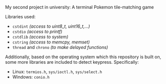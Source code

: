 My second project in university: A terminal Pokemon tile-matching game

Libraries used:

- `cstdint`	*(access to uint8_t, uint16_t,...)*
- `cstdio`	*(access to printf)*
- `cstdlib`	*(access to system)*
- `cstring`	*(access to memcpy, memset)*
- `thread` and `chrono` *(to make delayed functions)*

Additionally, based on the operating system which this repository is built on, some more libraries are included to detect keypress. Specifically:

- Linux: `termios.h`, `sys/ioctl.h`, `sys/select.h`
- Windows: `conio.h`
